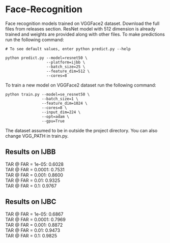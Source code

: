 # Face-Recognition

Face recognition models trained on VGGFace2 dataset. Download the full files from releases section. ResNet model with 512 dimension is already trained and weights are provided along with other files. To make predictions run the following command:

```
# To see default values, enter python predict.py --help

python predict.py --model=resnet50 \
                  --platform=ijbb \
                  --batch_size=25 \
                  --feature_dim=512 \
                  --cores=8
```

To train a new model on VGGFace2 dataset run the following command:

```
python train.py --model=se_resnet50 \
                --batch_size=1 \
                --feature_dim=1024 \
                --cores=8 \
                --input_dim=224 \
                --opt=adam \
                --gpu=True
```

The dataset assumed to be in outside the project directory. You can also change VGG_PATH in train.py.

## Results on IJBB

TAR @ FAR = 1e-05: 0.6028   
TAR @ FAR = 0.0001: 0.7531  
TAR @ FAR = 0.001: 0.8600  
TAR @ FAR = 0.01: 0.9325  
TAR @ FAR = 0.1: 0.9767  

## Results on IJBC

TAR @ FAR = 1e-05: 0.6867  
TAR @ FAR = 0.0001: 0.7969  
TAR @ FAR = 0.001: 0.8872  
TAR @ FAR = 0.01: 0.9473  
TAR @ FAR = 0.1: 0.9825  
